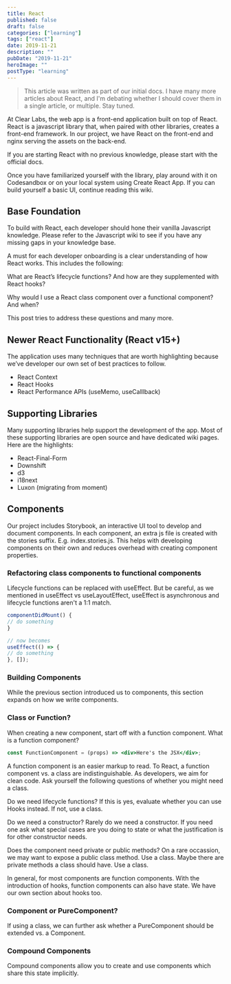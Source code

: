 ```yaml
---
title: React
published: false
draft: false
categories: ["learning"]
tags: ["react"]
date: 2019-11-21
description: ""
pubDate: "2019-11-21"
heroImage: ""
postType: "learning"
---
```


> This article was written as part of our initial docs. I have many more articles about React, and I'm debating whether I should cover them in a single article, or multiple. Stay tuned.

At Clear Labs, the web app is a front-end application built on top of React. React is a javascript library that, when paired with other libraries, creates a front-end framework. In our project, we have React on the front-end and nginx serving the assets on the back-end.

If you are starting React with no previous knowledge, please start with the official docs.

Once you have familiarized yourself with the library, play around with it on Codesandbox or on your local system using Create React App. If you can build yourself a basic UI, continue reading this wiki.

## Base Foundation

To build with React, each developer should hone their vanilla Javascript knowledge. Please refer to the Javascript wiki to see if you have any missing gaps in your knowledge base.

A must for each developer onboarding is a clear understanding of how React works. This includes the following:

What are React’s lifecycle functions? And how are they supplemented with React hooks?

Why would I use a React class component over a functional component? And when?

This post tries to address these questions and many more.

## Newer React Functionality (React v15+)

The application uses many techniques that are worth highlighting because we’ve developer our own set of best practices to follow.

- React Context
- React Hooks
- React Performance APIs (useMemo, useCalllback)

## Supporting Libraries

Many supporting libraries help support the development of the app. Most of these supporting libraries are open source and have dedicated wiki pages. Here are the highlights:

- React-Final-Form
- Downshift
- d3
- i18next
- Luxon (migrating from moment)

## Components

Our project includes Storybook, an interactive UI tool to develop and document components. In each component, an extra js file is created with the stories suffix. E.g. index.stories.js. This helps with developing components on their own and reduces overhead with creating component properties.

### Refactoring class components to functional components

Lifecycle functions can be replaced with useEffect. But be careful, as we mentioned in useEffect vs useLayoutEffect, useEffect is asynchronous and lifecycle functions aren't a 1:1 match.

```jsx
componentDidMount() {
// do something
}

// now becomes
useEffect(() => {
// do something
}, []);
```

### Building Components

While the previous section introduced us to components, this section expands on how we write components.

### Class or Function?

When creating a new component, start off with a function component. What is a function component?

```jsx
const FunctionComponent = (props) => <div>Here's the JSX</div>;
```

A function component is an easier markup to read. To React, a function component vs. a class are indistinguishable. As developers, we aim for clean code. Ask yourself the following questions of whether you might need a class.

Do we need lifecycle functions? If this is yes, evaluate whether you can use Hooks instead. If not, use a class.

Do we need a constructor? Rarely do we need a constructor. If you need one ask what special cases are you doing to state or what the justification is for other constructor needs.

Does the component need private or public methods? On a rare occassion, we may want to expose a public class method. Use a class.
Maybe there are private methods a class should have. Use a class.

In general, for most components are function components. With the introduction of hooks, function components can also have state. We have our own section about hooks too.

### Component or PureComponent?

If using a class, we can further ask whether a PureComponent should be extended vs. a Component.

### Compound Components

Compound components allow you to create and use components which share this state implicitly.
